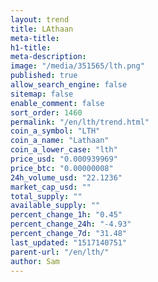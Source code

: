 ```yaml
---
layout: trend
title: LAthaan
meta-title: 
h1-title: 
meta-description: 
image: "/media/351565/lth.png"
published: true
allow_search_engine: false
sitemap: false
enable_comment: false
sort_order: 1460
permalink: "/en/lth/trend.html"
coin_a_symbol: "LTH"
coin_a_name: "Lathaan"
coin_a_lower_case: "lth"
price_usd: "0.000939969"
price_btc: "0.00000008"
24h_volume_usd: "22.1236"
market_cap_usd: ""
total_supply: ""
available_supply: ""
percent_change_1h: "0.45"
percent_change_24h: "-4.93"
percent_change_7d: "31.48"
last_updated: "1517140751"
parent-url: "/en/lth/"
author: Sam
---
```


